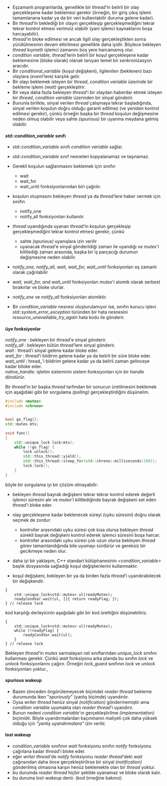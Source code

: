 + Eşzamanlı programlarda, genellikle bir _thread_'in belirli bir olay gerçekleşene kadar beklemesi gerekir (örneğin, bir giriş çıkış işlemi tamamlanana kadar ya da bir veri kullanılabilir duruma gelene kadar).
+ Bir _thread_'in beklediği bir olayın gerçekleşip gerçekleşmediğini tekrar tekrar kontrol etmesi verimsiz olabilir (yani işlemci kaynaklarını boşa harcayabilir).
+ _thread_'in bloke edilmesi ve ancak ilgili olay gerçekleştikten sonra yürütülmesinin devam ettirilmesi genellikle daha iyidir. Böylece bekleyen _thread_ kıymetli işlemci zamanını boş yere harcamamış olur.
+ _condition variable_, _thread_'lerin belirli bir koşul gerçekleşene kadar beklemesine (bloke olarak) olanak tanıyan temel bir senkronizasyon aracıdır.
+ Bir _conditional_variable_ (koşul değişkeni), ilgilenilen (beklenen) bazı olaylara (_event_'lere) karşılık gelir.
+ Bir olayı beklemek isteyen bir _thread_, _condition variable_ üzerinde bir bekleme işlemi _(wait)_ gerçekleştirir.
+ Bir veya daha fazla bekleyen _thread_'i bir olaydan haberdar etmek isteyen bir _thread_, _condition variable_ üzerinden bir sinyal gönderir.
+ Bununla birlikte, sinyal verilen _thread_ çalışmaya tekrar başladığında, sinyal verilen koşulun doğru olduğu garanti edilmez (ve yeniden kontrol edilmesi gerekir), çünkü örneğin başka bir _thread_ koşulun değişmesine neden olmuş olabilir veya sahte _(spurious)_ bir uyanma meydana gelmiş olabilir.

#### _std::condition_variable_ sınıfı
+ _std::condition_variable_ sınıfı _condition variable_ sağlar.
+ _std::condition_variable_ sınıf nesneleri kopyalanamaz ve taşınamaz.
+ Gerekli koşulun sağlanmasını beklemek için sınıfın
  - wait
  - wait_for
  - wait_until 
fonksiyonlarından biri çağrılır.

+ koşulun oluşmasını bekleyen _thread_ ya da _thread_'lere haber vermek için sınıfın
  - notify_one
  - notify_all 
fonksiyonları kullanılır.

+ _thread_ uyandığında uyanan _thread_'in koşulun gerçekleşip gerçekleşmediğini tekrar kontrol etmesi gerekir, çünkü
  - sahte _(spurious)_ uyanışlara izin verilir
  - uyanacak _thread_'e sinyal gönderildiği zaman ile uyandığı ve _mutex_'i kilitlediği zaman arasında, başka bir iş parçacığı durumun değişmesine neden olabilir.
+ _notify_one, notify_all, wait, wait_for, wait_until_ fonksiyonları eş zamanlı olarak çağrılabilir
+ _wait, wait_for, and wait_until_ fonksiyonları _mutex_'i atomik olarak serbest bırakırlar ve bloke olurlar.
+ _notify_one_ ve _notify_all_ fonksiyonları atomiktir.
+ Bir _condition_variable_ nesnesi oluşturulamıyor ise, sınıfın kurucu işlevi _std::system_error_exception_ türünden bir hata nesnesini _resource_unavailable_try_again_ hata kodu ile gönderir.


#### üye fonksiyonlar

_notify_one_ : bekleyen bir _thread_'e sinyal gönderir. <br>
_notify_all_ : bekleyen bütün _thread_'lere sinyal gönderir. <br>
_wait_ : thread'i sinyal gelene kadar bloke eder. <br>
_wait_for_ : _thread_'i bildirim gelene kadar ya da belirli bir süre bloke eder.<br>
_wait_until_ : hread_'i bildirim gelene kadar ya da belirli zaman gelinceye kadar blloke eder.<br>
_native_handle_: işletim sisteminin sistem fonksiyonları için bir _handle_ döndürür.<br>

Bir _thread_'in bir başka _thread_ tarfından bir sonucun üretilmesini beklemek için aşağıdaki gibi bir sorgulama _(polling)_ gerçekleştirdiğini düşünelim.

```cpp
#include <mutex>
#include <chrono>


bool go_flag{};
std::mutex mtx;

void func()
{
	std::unique_lock lock(mtx);
	while (!go_flag) {
		lock.unlock();
		std::this_thread::yield(); 
		std::this_thread::sleep_for(std::chrono::milliseconds(100));
		lock.lock();
	}
}
```
böyle bir sorgulama iyi bir çözüm olmayabilir:

+ bekleyen _thread_ bayrak değişkeni tekrar tekrar kontrol ederek değerli işlemci süresini alır ve _mutex_'i kilitlediğinde bayrak değişkeni set eden _thread_'i bloke eder. 
+ olay gerçekleşene kadar beklenecek süreyi _(uyku süresini)_ doğru olarak seçmek de zordur: 
  + kontroller arasındaki uyku süresi çok kısa olursa bekleyen _thread_ sürekli bayrak değişkeni kontrol ederek işlemci süresini boşa harcar.
  + kontroller arasındaki uyku süresi çok uzun olursa bekleyen _thread_ görev tamamlandığında bile uyumayı sürdürür ve gereksiz bir gecikmeye neden olur.

+ daha iyi bir yaklaşım, C++ standart kütüphanesinin _<condition_variable>_  başlık dosyasında sağladığı koşul değişkenlerini kullanmaktır. 
+ koşul değişkeni, bekleyen bir ya da birden fazla _thread_'i uyandırabilecek bir değişkendir.

```
{
	std::unique_lock<std::mutex> ul(readyMutex);
	readyCondVar.wait(ul, []{ return readyFlag; });
} // release lock
```
kod karşılığı derleyicinin aşağıdaki gibi bir kod ürettiğini düşünebiliriz.
```
{
	std::unique_lock<std::mutex> ul(readyMutex);
	while (!readyFlag) {
		readyCondVar.wait(ul);
	}
} // release lock
```
Bekleyen _thread_'in _mutex_ sarmalayan _raii_ sınıflarından _unique_lock_ sınıfını kullanması gerekir. Çünkü _wait_ fonksiyonu arka planda bu sınıfın _lock_ ve _unlock_ fonksiyonlarını çağırır. Örneğin _lock_guard_ sınıfının _lock_ ve _unlock_ fonksiyonları yoktur.,

#### spurious wakeup

+ Bazen (önceden öngörülemeyecek biçimde) _reader thread_ bekleme durumunda iken "_spuriously_" (yanlış biçimde) uyandırılır.
+ Oysa _writer thread_ henüz sinyal _(notification)_ göndermemiştir ama _condition variable_ uyumakta olan _reader thread_'i uyandırır.
+ Bunun nedeni _condition variable_'ın gerçekleştirilme _(implementation)_ biçimidir. Böyle uyandırmalardan kaçınmanın maliyeti çok daha yüksek olduğu için _"yanlış uyandırmalara"_ izin verilir.

#### lost wakeup

+ _condition_variable_ sınıfının _wait_ fonksiyonu sınıfın _notify_ fonksiyonu çağrılana kadar _thread_'i bloke eder.
+ eğer _writer thread_'de _notify_ fonksiyonu _reader thread_'deki _wait_ çağrısından daha önce gerçekleştirilirse bir sinyal _(notification)_ gönderilmiş olmasına karşın henüz beklemekte olan bir _thread_ yoktur.
+ bu durumda _reader thread_ hiçbir şekilde uyanamaz ve bloke olarak kalır.
+ bu duruma _lost-wakeup_ denir. (kod örneğine bakınız)
